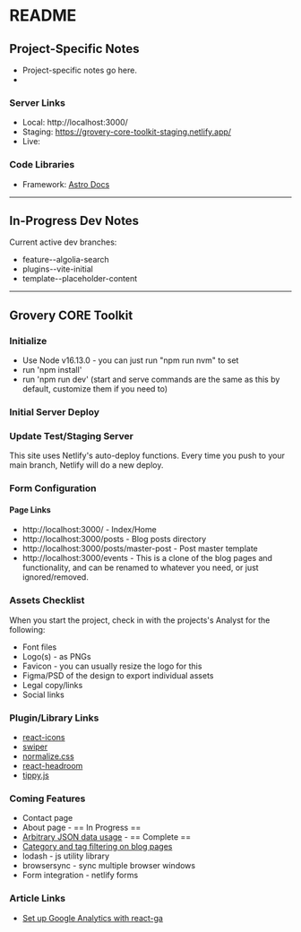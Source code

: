 # README

## Project-Specific Notes
* Project-specific notes go here.
* 
### Server Links
* Local: http://localhost:3000/
* Staging: https://grovery-core-toolkit-staging.netlify.app/
* Live: 

### Code Libraries
* Framework: [Astro Docs](https://github.com/withastro/docs)


---

## In-Progress Dev Notes

Current active dev branches:
* feature--algolia-search
* plugins--vite-initial
* template--placeholder-content


---

## Grovery CORE Toolkit


### Initialize
* Use Node v16.13.0 - you can just run "npm run nvm" to set
* run 'npm install'
* run 'npm run dev' (start and serve commands are the same as this by default, customize them if you need to)

### Initial Server Deploy


### Update Test/Staging Server
This site uses Netlify's auto-deploy functions.  Every time you push to your main branch, Netlify will do a new deploy.

### Form Configuration


#### Page Links
* http://localhost:3000/ - Index/Home
* http://localhost:3000/posts - Blog posts directory
* http://localhost:3000/posts/master-post - Post master template
* http://localhost:3000/events - This is a clone of the blog pages and functionality, and can be renamed to whatever you need, or just ignored/removed.


### Assets Checklist
When you start the project, check in with the projects's Analyst for the following:
* Font files
* Logo(s) - as PNGs
* Favicon - you can usually resize the logo for this
* Figma/PSD of the design to export individual assets
* Legal copy/links
* Social links

### Plugin/Library Links
* [react-icons](https://react-icons.github.io/react-icons)
* [swiper](https://swiperjs.com/)
* [normalize.css](https://necolas.github.io/normalize.css/)
* [react-headroom](https://kyleamathews.github.io/react-headroom/)
* [tippy.js](https://atomiks.github.io/tippyjs/)

### Coming Features
* Contact page
* About page - == In Progress ==
* [Arbitrary JSON data usage](https://vercel.com/guides/loading-static-file-nextjs-api-route) - == Complete ==
* [Category and tag filtering on blog pages](https://retool.com/blog/filtering-data-in-react-filter-map-and-for-loops/)
* lodash - js utility library
* browsersync - sync multiple browser windows
* Form integration - netlify forms

### Article Links
* [Set up Google Analytics with react-ga](https://medium.com/@cooperwfloyd/the-most-simple-way-to-track-next-js-page-views-in-google-analytics-8a5c6d981f43)